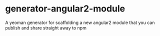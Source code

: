 # generator-angular2-module
A yeoman generator for scaffolding a new angular2 module that you can publish and share straight away to npm
